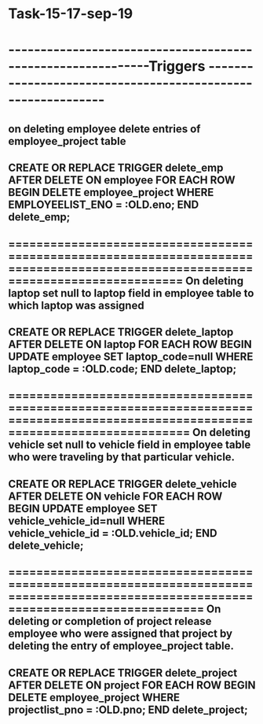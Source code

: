 # Task-15-17-sep-19

------------------------------------------------------------Triggers ------------------------------------------------------------
=================================================================================================================================
on deleting employee delete entries of employee_project table
---------------------------------------------------------------------------------------------------------------------------------
CREATE OR REPLACE TRIGGER delete_emp
	AFTER DELETE ON employee
	FOR EACH ROW
	BEGIN
	DELETE employee_project WHERE EMPLOYEELIST_ENO = :OLD.eno;
END delete_emp;
----------------------------------------------------------------------------------------------------------------------------------
==================================================================================================================================
On deleting laptop set null to laptop field in employee table to which laptop was assigned
----------------------------------------------------------------------------------------------------------------------------------
CREATE OR REPLACE TRIGGER delete_laptop
	AFTER DELETE ON laptop
	FOR EACH ROW
	BEGIN
	UPDATE employee SET laptop_code=null WHERE laptop_code = :OLD.code;
END delete_laptop;
-----------------------------------------------------------------------------------------------------------------------------------
===================================================================================================================================
On deleting vehicle set null to vehicle field in employee table who were traveling by that particular vehicle.
------------------------------------------------------------------------------------------------------------------------------------
CREATE OR REPLACE TRIGGER delete_vehicle
	AFTER DELETE ON vehicle
	FOR EACH ROW
	BEGIN
	UPDATE employee SET vehicle_vehicle_id=null WHERE vehicle_vehicle_id = :OLD.vehicle_id;
END delete_vehicle;
------------------------------------------------------------------------------------------------------------------------------------
=====================================================================================================================================
On deleting or completion of project release employee who were assigned that project by deleting the entry of employee_project table.
-------------------------------------------------------------------------------------------------------------------------------------
CREATE OR REPLACE TRIGGER delete_project
	AFTER DELETE ON project
	FOR EACH ROW
	BEGIN
	DELETE employee_project WHERE projectlist_pno = :OLD.pno;
END delete_project;
-------------------------------------------------------------------------------------------------------------------------------------
